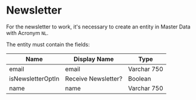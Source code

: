 # Newsletter

For the newsletter to work, it's necessary to create an entity in Master Data with Acronym `NL`.

The entity must contain the fields:

| Name              | Display Name        | Type        |
| ----------------- | ------------------- | ----------- |
| email             | email               | Varchar 750 |
| isNewsletterOptIn | Receive Newsletter? | Boolean     |
| name              | name                | Varchar 750 |
